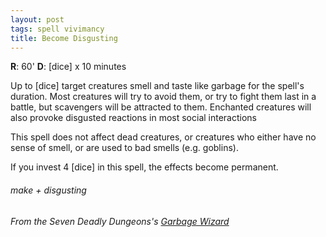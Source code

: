 ```yaml
---
layout: post
tags: spell vivimancy
title: Become Disgusting
---
```

**R**: 60'  **D**: [dice] x 10 minutes

Up to [dice] target creatures smell and taste like garbage for the spell's duration. Most creatures will try to avoid them, or try to fight them last in a battle, but scavengers will be attracted to them. Enchanted creatures will also provoke disgusted reactions in most social interactions

This spell does not affect dead creatures, or creatures who either have no sense of smell, or are used to bad smells (e.g. goblins).

If you invest 4 [dice] in this spell, the effects become permanent.
 
###### make + disgusting
###### From the Seven Deadly Dungeons's [Garbage Wizard](https://sevendeadlydungeons.blogspot.com/2019/03/glog-garbage-wizard.html)
